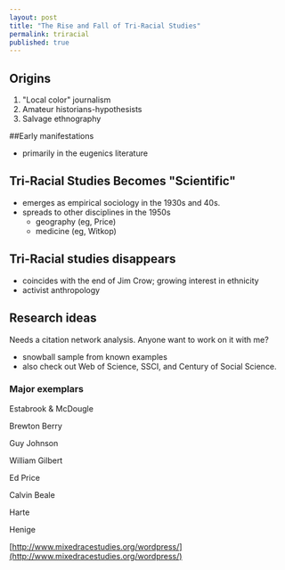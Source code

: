 ```yaml
---
layout: post
title: "The Rise and Fall of Tri-Racial Studies"
permalink: triracial
published: true
---
```



## Origins
1. "Local color" journalism
2. Amateur historians-hypothesists
3. Salvage ethnography

##Early manifestations
- primarily in the eugenics literature

## Tri-Racial Studies Becomes "Scientific"
* emerges as empirical sociology in the 1930s and 40s.
* spreads to other disciplines in the 1950s
  * geography (eg, Price)
  * medicine (eg, Witkop)

## Tri-Racial studies disappears
- coincides with the end of Jim Crow; growing interest in ethnicity
- activist anthropology

## Research ideas

Needs a citation network analysis. Anyone want to work on it with me?

- snowball sample from known examples
- also check out Web of Science, SSCI, and Century of Social Science.

### Major exemplars
Estabrook & McDougle

Brewton Berry

Guy Johnson

William Gilbert

Ed Price

Calvin Beale

Harte

Henige

[http://www.mixedracestudies.org/wordpress/](http://www.mixedracestudies.org/wordpress/)







